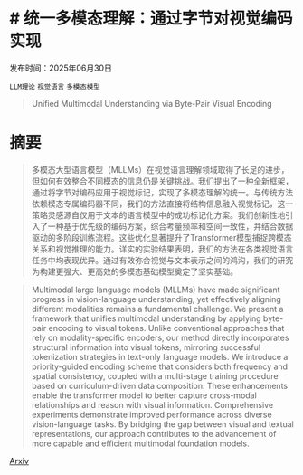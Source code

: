 # # 统一多模态理解：通过字节对视觉编码实现

发布时间：2025年06月30日

`LLM理论` `视觉语言` `多模态模型`

> Unified Multimodal Understanding via Byte-Pair Visual Encoding

# 摘要

> 多模态大型语言模型（MLLMs）在视觉语言理解领域取得了长足的进步，但如何有效整合不同模态的信息仍是关键挑战。我们提出了一种全新框架，通过将字节对编码应用于视觉标记，实现了多模态理解的统一。与传统方法依赖模态专属编码器不同，我们的方法直接将结构信息融入视觉标记，这一策略灵感源自仅用于文本的语言模型中的成功标记化方案。我们创新性地引入了一种基于优先级的编码方案，综合考量频率和空间一致性，并结合数据驱动的多阶段训练流程。这些优化显著提升了Transformer模型捕捉跨模态关系和视觉推理的能力。详实的实验结果表明，我们的方法在各类视觉语言任务中均表现优异。通过有效弥合视觉与文本表示之间的鸿沟，我们的研究为构建更强大、更高效的多模态基础模型奠定了坚实基础。

> Multimodal large language models (MLLMs) have made significant progress in vision-language understanding, yet effectively aligning different modalities remains a fundamental challenge. We present a framework that unifies multimodal understanding by applying byte-pair encoding to visual tokens. Unlike conventional approaches that rely on modality-specific encoders, our method directly incorporates structural information into visual tokens, mirroring successful tokenization strategies in text-only language models. We introduce a priority-guided encoding scheme that considers both frequency and spatial consistency, coupled with a multi-stage training procedure based on curriculum-driven data composition. These enhancements enable the transformer model to better capture cross-modal relationships and reason with visual information. Comprehensive experiments demonstrate improved performance across diverse vision-language tasks. By bridging the gap between visual and textual representations, our approach contributes to the advancement of more capable and efficient multimodal foundation models.

[Arxiv](https://arxiv.org/abs/2506.23639)